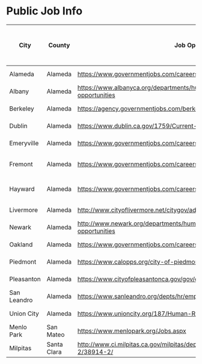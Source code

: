 # Public Job Info
| City | County | Job Openings | Job Descriptions | Annual Salary Top (Non-Senior) | Title | Lookup Date |
| --- | --- | --- | --- | --- | --- | --- |
| Alameda | Alameda | https://www.governmentjobs.com/careers/alamedaca | https://www.governmentjobs.com/careers/alamedaca/classspecs | $123,672  | Associate | Aug-2020 |
| Albany | Alameda | https://www.albanyca.org/departments/human-resources/employment-opportunities | https://www.albanyca.org/departments/human-resources/job-classifications | $112,488  | Associate | Aug-2020 |
| Berkeley | Alameda | https://agency.governmentjobs.com/berkeley/default.cfm | https://agency.governmentjobs.com/berkeley/default.cfm?action=agencyspecs | $140,351  | Associate | Aug-2020 |
| Dublin | Alameda | https://www.dublin.ca.gov/1759/Current-Opportunities | https://www.dublin.ca.gov/298/City-Employment-Information | $148,560  | Associate | Aug-2020 |
| Emeryville | Alameda | https://www.governmentjobs.com/careers/emeryville | https://www.ci.emeryville.ca.us/564/Job-Classifications-Salaries | $115,428  | Associate | Aug-2020 |
| Fremont | Alameda | https://www.governmentjobs.com/careers/fremontca | https://www.fremont.gov/DocumentCenter/View/18355/Salary-Schedule-for-Regular-Full-Time-and-Part-Time-Employees?bidId= | $135,324  | Associate | Aug-2020 |
| Hayward | Alameda | https://www.governmentjobs.com/careers/haywardca | https://www.hayward-ca.gov/your-government/departments/human-resources/job-descriptions-salaries | $119,517  | Associate | Aug-2020 |
| Livermore | Alameda | http://www.cityoflivermore.net/citygov/admin/hr/jobs/ | http://www.cityoflivermore.net/citygov/admin/hr/jobdesc.htm | $131,232  | Associate | Aug-2020 |
| Newark | Alameda | http://www.newark.org/departments/human-resources/employment-opportunities | http://www.newark.org/departments/human-resources/mou-s-salary-schedules-class-specs-benefits | $142,092  | Associate | Aug-2020 |
| Oakland | Alameda | https://www.governmentjobs.com/careers/oaklandca | https://www.governmentjobs.com/careers/oaklandca/classspecs | $120,075  | Civil | Aug-2020 |
| Piedmont | Alameda | https://www.calopps.org/city-of-piedmont | http://www.ci.piedmont.ca.us/hr/ | $135,336  | Engineer | Aug-2020 |
| Pleasanton | Alameda | https://www.cityofpleasantonca.gov/gov/depts/hr/jobs/default.asp | https://agency.governmentjobs.com/pleasanton/default.cfm?action=agencyspecs | $141,918  | Associate | Aug-2020 |
| San Leandro | Alameda | https://www.sanleandro.org/depts/hr/employment_opportunities/currempopps.asp | https://www.sanleandro.org/depts/hr/jb.asp | $97,468  | Associate | Aug-2020 |
| Union City | Alameda | https://www.unioncity.org/187/Human-Resources | https://www.unioncity.org/DocumentCenter/View/257/Civil-Engineer-I-II-III-PDF?bidId= | $110,772  | Engineer III | Aug-2020 |
| Menlo Park | San Mateo | https://www.menlopark.org/Jobs.aspx | https://www.menlopark.org/1155/Job-classifications | $135,174  | Associate | Aug-2020 |
| Milpitas | Santa Clara | http://www.ci.milpitas.ca.gov/milpitas/departments/about-human-resources-2/38914-2/ | http://www.ci.milpitas.ca.gov/milpitas/departments/about-human-resources-2/classification-and-compensation/ | $136,761  | Associate | Aug-2020 |